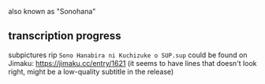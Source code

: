 also known as "Sonohana"

## transcription progress

subpictures rip `Sono Hanabira ni Kuchizuke o SUP.sup` could be found on Jimaku: https://jimaku.cc/entry/1621
(it seems to have lines that doesn't look right, might be a low-quality subtitle in the release)
